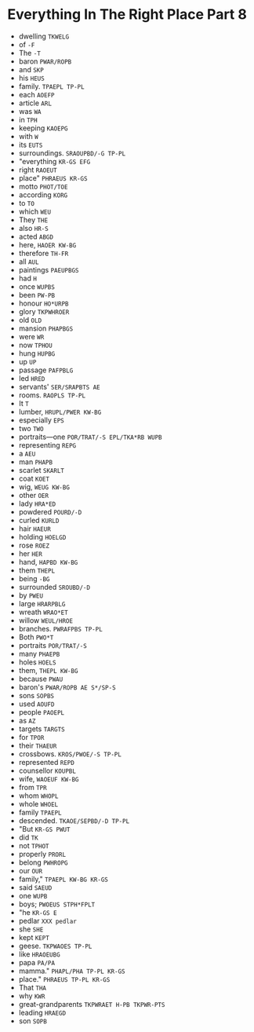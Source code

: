 # Everything In The Right Place Part 8

* dwelling `TKWELG`
* of `-F`
* The `-T`
* baron `PWAR/ROPB`
* and `SKP`
* his `HEUS`
* family. `TPAEPL TP-PL`
* each `AOEFP`
* article `ARL`
* was `WA`
* in `TPH`
* keeping `KAOEPG`
* with `W`
* its `EUTS`
* surroundings. `SRAOUPBD/-G TP-PL`
* "everything `KR-GS EFG`
* right `RAOEUT`
* place" `PHRAEUS KR-GS`
* motto `PHOT/TOE`
* according `KORG`
* to `TO`
* which `WEU`
* They `THE`
* also `HR-S`
* acted `ABGD`
* here, `HAOER KW-BG`
* therefore `TH-FR`
* all `AUL`
* paintings `PAEUPBGS`
* had `H`
* once `WUPBS`
* been `PW-PB`
* honour `HO*URPB`
* glory `TKPWHROER`
* old `OLD`
* mansion `PHAPBGS`
* were `WR`
* now `TPHOU`
* hung `HUPBG`
* up `UP`
* passage `PAFPBLG`
* led `HRED`
* servants' `SER/SRAPBTS AE`
* rooms. `RAOPLS TP-PL`
* It `T`
* lumber, `HRUPL/PWER KW-BG`
* especially `EPS`
* two `TWO`
* portraits—one `POR/TRAT/-S EPL/TKA*RB WUPB`
* representing `REPG`
* a `AEU`
* man `PHAPB`
* scarlet `SKARLT`
* coat `KOET`
* wig, `WEUG KW-BG`
* other `OER`
* lady `HRA*ED`
* powdered `POURD/-D`
* curled `KURLD`
* hair `HAEUR`
* holding `HOELGD`
* rose `ROEZ`
* her `HER`
* hand, `HAPBD KW-BG`
* them `THEPL`
* being `-BG`
* surrounded `SROUBD/-D`
* by `PWEU`
* large `HRARPBLG`
* wreath `WRAO*ET`
* willow `WEUL/HROE`
* branches. `PWRAFPBS TP-PL`
* Both `PWO*T`
* portraits `POR/TRAT/-S`
* many `PHAEPB`
* holes `HOELS`
* them, `THEPL KW-BG`
* because `PWAU`
* baron's `PWAR/ROPB AE S*/SP-S`
* sons `SOPBS`
* used `AOUFD`
* people `PAOEPL`
* as `AZ`
* targets `TARGTS`
* for `TPOR`
* their `THAEUR`
* crossbows. `KROS/PWOE/-S TP-PL`
* represented `REPD`
* counsellor `KOUPBL`
* wife, `WAOEUF KW-BG`
* from `TPR`
* whom `WHOPL`
* whole `WHOEL`
* family `TPAEPL`
* descended. `TKAOE/SEPBD/-D TP-PL`
* "But `KR-GS PWUT`
* did `TK`
* not `TPHOT`
* properly `PRORL`
* belong `PWHROPG`
* our `OUR`
* family," `TPAEPL KW-BG KR-GS`
* said `SAEUD`
* one `WUPB`
* boys; `PWOEUS STPH*FPLT`
* "he `KR-GS E`
* pedlar `XXX pedlar`
* she `SHE`
* kept `KEPT`
* geese. `TKPWAOES TP-PL`
* like `HRAOEUBG`
* papa `PA/PA`
* mamma." `PHAPL/PHA TP-PL KR-GS`
* place." `PHRAEUS TP-PL KR-GS`
* That `THA`
* why `KWR`
* great-grandparents `TKPWRAET H-PB TKPWR-PTS`
* leading `HRAEGD`
* son `SOPB`
